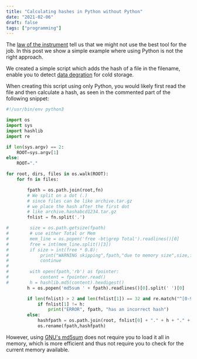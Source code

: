 ```yaml
---
title: "Calculating hashes in Python without Python"
date: "2021-02-06"
draft: false
tags: ["programming"]
---
```



The
[law of the instrument](https://en.wikipedia.org/wiki/Law_of_the_instrument)
tell us that we might not use the best tool for the job.
In this post we show a simple example where using Python is not the right approach.

We created a simple script which adds the hash of a file in the filename,
enable you to detect
[data degration](https://en.wikipedia.org/wiki/Data_degradation)
for cold storage.

When creating this script using only Python,
you would likely first read the file and then calculate a hash,
as seen in the commented part of the following snippet:


```python
#!/usr/bin/env python3

import os
import sys
import hashlib
import re

if len(sys.argv) == 2:
    ROOT=sys.argv[1]
else:
    ROOT="."

for root, dirs, files in os.walk(ROOT):
    for fn in files:

        fpath = os.path.join(root,fn)
        # We split on a dot (.)
        # since files can be like archive.tar.gz
        # we place the hash after the first dot
        # like archive.hashabcd1234.tar.gz
        fnlist = fn.split('.')

#        size = os.path.getsize(fpath)
#        # use either Total or Mem
#        mem_line = os.popen('free -bt|grep Total').readlines()[0]
#        free = int(mem_line.split()[3])
#        if size > int(free * 0.8):
#            print("WARNING skipping",fpath,"due to memory size",size,free)
#            continue
#
#        with open(fpath,'rb') as fpointer:
#            content = fpointer.read()
#        h = hashlib.md5(content).hexdigest()
        h = os.popen('md5sum ' + fpath).readlines()[0].split(' ')[0]

        if len(fnlist) > 2 and len(fnlist[1]) == 32 and re.match("^[0-9a-f]+$", fnlist[1]):
            if fnlist[1] != h:
                print("ERROR", fpath, "has an incorrect hash")
        else:
            hashfpath = os.path.join(root, fnlist[0] + "." + h + "." + ".".join(fnlist[1:]) )
            os.rename(fpath,hashfpath)


```

However, using
[GNU's md5sum](https://man7.org/linux/man-pages/man1/md5sum.1.html)
does not require you to load it all in memory,
which is more efficient and thus not require you to check for the current memory available.



